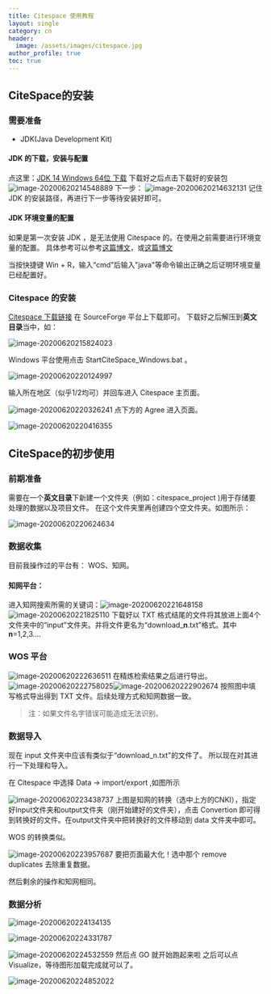 ```yaml
---
title: Citespace 使用教程
layout: single
category: cn
header:
  image: /assets/images/citespace.jpg
author_profile: true
toc: true
---
```


## CiteSpace的安装
### 需要准备
* JDK(Java Development Kit)
#### JDK 的下载，安装与配置

点这里：[JDK 14 Windows 64位 下载](https://download.oracle.com/otn-pub/java/jdk/14.0.1+7/664493ef4a6946b186ff29eb326336a2/jdk-14.0.1_windows-x64_bin.exe?AuthParam=1592660646_787c6ea7e3b6a901c5315db3eaeeb8fa)
下载好之后点击下载好的安装包![image-20200620214548889](/assets/images/citespace/image-20200620214548889.png)
下一步：
![image-20200620214632131](/assets/images/citespace/image-20200620214632131.png)
记住 JDK 的安装路径，再进行下一步等待安装好即可。
#### JDK 环境变量的配置
如果是第一次安装 JDK ，是无法使用 Citespace 的。在使用之前需要进行环境变量的配置。
具体参考可以参考[这篇博文](https://www.cnblogs.com/cnwutianhao/p/5487758.html)，或[这篇博文](https://blog.csdn.net/qq_39720249/article/details/80721719)

当按快捷键 Win + R，输入“cmd”后输入"java"等命令输出正确之后证明环境变量已经配置好。
### Citespace 的安装

[Citespace 下载链接](http://cluster.ischool.drexel.edu/~cchen/citespace/download/)
在 SourceForge 平台上下载即可。
下载好之后解压到**英文目录**当中，如：

![image-20200620215824023](/assets/images/citespace/image-20200620215824023.png)

Windows 平台使用点击 StartCiteSpace_Windows.bat 。

![image-20200620220124997](/assets/images/citespace/image-20200620220124997.png)

输入所在地区（似乎1/2均可）并回车进入 Citespace 主页面。

![image-20200620220326241](/assets/images/citespace/image-20200620220326241.png)
点下方的 Agree 进入页面。

![image-20200620220416355](/assets/images/citespace/image-20200620220416355.png)


## CiteSpace的初步使用
### 前期准备
需要在一个**英文目录**下新建一个文件夹（例如：citespace_project )用于存储要处理的数据以及项目文件。
在这个文件夹里再创建四个空文件夹。如图所示：

![image-20200620220624634](/assets/images/citespace/image-20200620220624634.png)

### 数据收集
目前我操作过的平台有： WOS、知网。
#### 知网平台：
进入知网搜索所需的关键词：![image-20200620221648158](/assets/images/citespace/image-20200620221648158.png)![image-20200620221825110](/assets/images/citespace/image-20200620221825110.png)
下载好以 TXT 格式结尾的文件将其放进上面4个文件夹中的“input”文件夹。并将文件更名为“download_**n**.txt”格式。其中**n**=1,2,3....

### WOS 平台

![image-20200620222636511](/assets/images/citespace/image-20200620222636511.png)
在精炼检索结果之后进行导出。
![image-20200620222758025](/assets/images/citespace/image-20200620222758025.png)![image-20200620222902674](/assets/images/citespace/image-20200620222902674.png)
按照图中填写格式导出得到 TXT 文件。后续处理方式和知网数据一致。

> 注：如果文件名字错误可能造成无法识别。

### 数据导入

现在 input 文件夹中应该有类似于“download_n.txt"的文件了。
所以现在对其进行一下处理和导入。

在 Citespace 中选择 Data -> import/export ,如图所示

![image-20200620223438737](/assets/images/citespace/image-20200620223438737.png)
上图是知网的转换（选中上方的CNKI），指定好Input文件夹和output文件夹（刚开始建好的文件夹），点击 Convertion 即可得到转换好的文件。在output文件夹中把转换好的文件移动到 data 文件夹中即可。

WOS 的转换类似。

![image-20200620223957687](/assets/images/citespace/image-20200620223957687.png)
要把页面最大化！选中那个 remove duplicates 去除重复数据。

然后剩余的操作和知网相同。

### 数据分析

![image-20200620224134135](/assets/images/citespace/image-20200620224134135.png)

![image-20200620224331787](/assets/images/citespace/image-20200620224331787.png)

![image-20200620224532559](/assets/images/citespace/image-20200620224532559.png)
然后点 GO 就开始跑起来啦
之后可以点 Visualize，等待图形加载完成就可以了。

![image-20200620224852022](/assets/images/citespace/image-20200620224852022.png)
